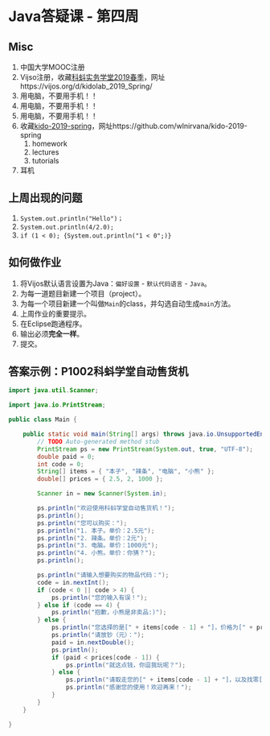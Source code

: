 # Java答疑课 - 第四周

## Misc

1. 中国大学MOOC注册
2. Vijso注册，收藏[科蚪实务学堂2019春季][1]，网址https://vijos.org/d/kidolab_2019_Spring/
3. 用电脑，不要用手机！！
4. 用电脑，不要用手机！！
5. 用电脑，不要用手机！！
6. 收藏[kido-2019-spring][2]，网址https://github.com/wlnirvana/kido-2019-spring
   1. homework
   2. lectures
   3. tutorials
7. 耳机

[1]:https://vijos.org/d/kidolab_2019_Spring/
[2]:https://github.com/wlnirvana/kido-2019-spring


## 上周出现的问题

1. `System.out.println("Hello")；`
2. `System.out.println(4/2.0);`
3. `if (1 < 0); {System.out.println("1 < 0";)}`

## 如何做作业

1. 将Vijos默认语言设置为Java：`偏好设置` - `默认代码语言` - `Java`。
2. 为每一道题目新建一个项目（project）。
3. 为每一个项目新建一个叫做`Main`的class，并勾选自动生成`main`方法。
4. 上周作业的重要提示。
5. 在Eclipse跑通程序。
6. 输出必须**完全一样**。
7. 提交。

## 答案示例：P1002科蚪学堂自动售货机

```Java
import java.util.Scanner;

import java.io.PrintStream;

public class Main {

	public static void main(String[] args) throws java.io.UnsupportedEncodingException {
		// TODO Auto-generated method stub
		PrintStream ps = new PrintStream(System.out, true, "UTF-8");
		double paid = 0;
		int code = 0;
		String[] items = { "本子", "辣条", "电脑", "小熊" };
		double[] prices = { 2.5, 2, 1000 };

		Scanner in = new Scanner(System.in);

		ps.println("欢迎使用科蚪学堂自动售货机！");
		ps.println();
		ps.println("您可以购买：");
		ps.println("1. 本子。单价：2.5元");
		ps.println("2. 辣条。单价：2元");
		ps.println("3. 电脑。单价：1000元");
		ps.println("4. 小熊。单价：你猜？");
		ps.println();

		ps.println("请输入想要购买的物品代码：");
		code = in.nextInt();
		if (code < 0 || code > 4) {
			ps.println("您的输入有误！");
		} else if (code == 4) {
			ps.println("抱歉，小熊是非卖品:)");
		} else {
			ps.println("您选择的是[" + items[code - 1] + "]，价格为[" + prices[code - 1] + "元]");
			ps.println("请放钞（元）：");
			paid = in.nextDouble();
			ps.println();
			if (paid < prices[code - 1]) {
				ps.println("就这点钱，你逗我玩呢？");
			} else {
				ps.println("请取走您的[" + items[code - 1] + "]，以及找零[" + (paid - prices[code - 1]) + "]元");
				ps.println("感谢您的使用！欢迎再来！");
			}
		}
	}

}
```
